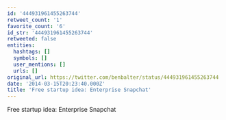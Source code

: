 ```yaml
---
id: '444931961455263744'
retweet_count: '1'
favorite_count: '6'
id_str: '444931961455263744'
retweeted: false
entities:
  hashtags: []
  symbols: []
  user_mentions: []
  urls: []
original_url: https://twitter.com/benbalter/status/444931961455263744
date: '2014-03-15T20:23:40.000Z'
title: 'Free startup idea: Enterprise Snapchat'
---
```


Free startup idea: Enterprise Snapchat